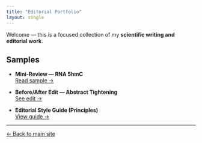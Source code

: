```yaml
---
title: "Editorial Portfolio"
layout: single
---
```


Welcome — this is a focused collection of my **scientific writing and editorial work**.

## Samples
- **Mini-Review — RNA 5hmC**  
  <a class="btn" href="./mini-review.md">Read sample →</a>

- **Before/After Edit — Abstract Tightening**  
  <a class="btn" href="./edit-sample.md">See edit →</a>

- **Editorial Style Guide (Principles)**  
  <a class="btn" href="./style-guide.md">View guide →</a>

---

<p>
  <a class="btn" href="https://ipekselcen.github.io">← Back to main site</a>
</p>

